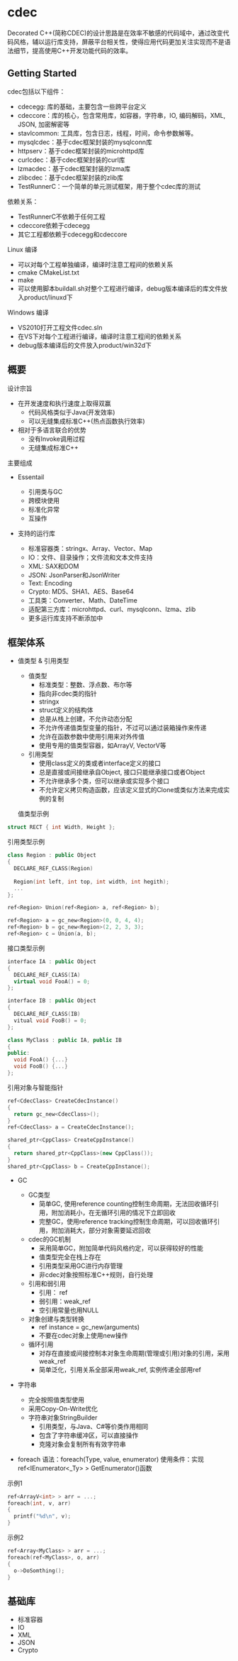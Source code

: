 cdec
====

Decorated C++(简称CDEC)的设计思路是在效率不敏感的代码域中，通过改变代码风格，辅以运行库支持，屏蔽平台相关性，使得应用代码更加关注实现而不是语法细节，提高使用C++开发功能代码的效率。

## Getting Started
cdec包括以下组件：

* cdecegg: 库的基础，主要包含一些跨平台定义
* cdeccore：库的核心，包含常用库，如容器，字符串，IO, 编码解码，XML, JSON, 加密解密等
* stavlcommon: 工具库，包含日志，线程，时间，命令参数解等。
* mysqlcdec：基于cdec框架封装的mysqlconn库
* httpserv：基于cdec框架封装的microhttpd库
* curlcdec：基于cdec框架封装的curl库
* lzmacdec：基于cdec框架封装的lzma库
* zlibcdec：基于cdec框架封装的zlib库
* TestRunnerC：一个简单的单元测试框架，用于整个cdec库的测试

依赖关系：

* TestRunnerC不依赖于任何工程
* cdeccore依赖于cdecegg
* 其它工程都依赖于cdecegg和cdeccore

Linux 编译

* 可以对每个工程单独编译，编译时注意工程间的依赖关系
* cmake CMakeList.txt
* make
* 可以使用脚本buildall.sh对整个工程进行编译，debug版本编译后的库文件放入product/linuxd下

Windows 编译

* VS2010打开工程文件cdec.sln
* 在VS下对每个工程进行编译，编译时注意工程间的依赖关系
* debug版本编译后的文件放入product/win32d下

## 概要
设计宗旨

* 在开发速度和执行速度上取得双赢
    * 代码风格类似于Java(开发效率)
    * 可以无缝集成标准C++(热点函数执行效率)
* 相对于多语言联合的优势
    * 没有Invoke调用过程
    * 无缝集成标准C++

主要组成

* Essentail
    * 引用类与GC
    * 跨模块使用
    * 标准化异常
    * 互操作

* 支持的运行库
    * 标准容器类：stringx、Array、Vector、Map
    * IO：文件、目录操作；文件流和文本文件支持
    * XML: SAX和DOM
    * JSON: JsonParser和JsonWriter
    * Text: Encoding
    * Crypto: MD5、SHA1、AES、Base64
    * 工具类：Converter、Math、DateTime
    * 适配第三方库：microhttpd、curl、mysqlconn、lzma、zlib
    * 更多运行库支持不断添加中
  
## 框架体系

* 值类型 & 引用类型
    * 值类型
      - 标准类型：整数、浮点数、布尔等
      - 指向非cdec类的指针
      - stringx
      - struct定义的结构体
      - 总是从栈上创建，不允许动态分配
      - 不允许传递值类型变量的指针，不过可以通过装箱操作来传递
      - 允许在函数参数中使用引用来对外传值
      - 使用专用的值类型容器，如ArrayV, VectorV等
    * 引用类型
      - 使用class定义的类或者interface定义的接口
      - 总是直接或间接继承自Object, 接口只能继承接口或者Object
      - 不允许继承多个类，但可以继承或实现多个接口
      - 不允许定义拷贝构造函数，应该定义显式的Clone或类似方法来完成实例的复制

  值类型示例
```C++
struct RECT { int Width, Height };
```

  引用类型示例
```C++
class Region : public Object
{
  DECLARE_REF_CLASS(Region)
  
  Region(int left, int top, int width, int hegith);
  ...
};

ref<Region> Union(ref<Region> a, ref<Region> b);

ref<Region> a = gc_new<Region>(0, 0, 4, 4);
ref<Region> b = gc_new<Region>(2, 2, 3, 3);
ref<Region> c = Union(a, b);
```

  接口类型示例
```C++
interface IA : public Object
{
  DECLARE_REF_CLASS(IA)
  virtual void FooA() = 0;
};

interface IB : public Object
{
  DECLARE_REF_CLASS(IB)
  vitual void FooB() = 0;
};

class MyClass : public IA, public IB
{
public:
  void FooA() {...}
  void FooB() {...}
};
```

  引用对象与智能指针
```C++
ref<CdecClass> CreateCdecInstance()
{
  return gc_new<CdecClass>();
}
ref<CdecClass> a = CreateCdecInstance();

shared_ptr<CppClass> CreateCppInstance()
{
  return shared_ptr<CppClass>(new CppClass());
}
shared_ptr<CppClass> b = CreateCppInstance();
```

* GC
    * GC类型
      - 简单GC, 使用reference counting控制生命周期，无法回收循环引用，附加消耗小，在无循环引用的情况下立即回收
      - 完整GC，使用reference tracking控制生命周期，可以回收循环引用，附加消耗大，部分对象需要延迟回收
    * cdec的GC机制
      - 采用简单GC，附加简单代码风格约定，可以获得较好的性能
      - 值类型完全在栈上存在
      - 引用类型采用GC进行内存管理
      - 非cdec对象按照标准C++规则，自行处理
    * 引用和弱引用
      - 引用： ref<ClassName>
      - 弱引用：weak_ref<ClassName>
      - 空引用常量也用NULL
    * 对象创建与类型转换
      - ref<ClassType> instance = gc_new<ClassType>(arguments)
      - 不要在cdec对象上使用new操作
    * 循环引用
      - 对存在直接或间接控制本对象生命周期(管理或引用)对象的引用，采用weak_ref
      - 简单泛化，引用关系全部采用weak_ref, 实例传递全部用ref

* 字符串
    * 完全按照值类型使用
    * 采用Copy-On-Write优化
    * 字符串对象StringBuilder
      - 引用类型，与Java、C#等价类作用相同
      - 包含了字符串缓冲区，可以直接操作
      - 克隆对象会复制所有有效字符串

* foreach
  语法：foreach(Type, value, enumerator)
  使用条件：实现ref<IEnumerator<_Ty> > GetEnumerator()函数

示例1
```C++
ref<ArrayV<int> > arr = ...;
foreach(int, v, arr)
{
  printf("%d\n", v);
}
```
示例2
```C++
ref<Array<MyClass> > arr = ...;
foreach(ref<MyClass>, o, arr)
{
  o->DoSomthing();
}
```

## 基础库

* 标准容器
* IO
* XML
* JSON
* Crypto
